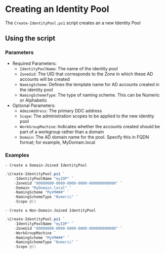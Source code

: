 # Creating an Identity Pool

The `Create-IdentityPool.ps1` script creates an a new Identity Pool

## Using the script

### Parameters

- Required Parameters:
    - `IdentityPoolName`: The name of the identity pool
    - `ZoneUid`: The UID that corresponds to the Zone in which these AD accounts will be created
    - `NamingScheme`: Defines the template name for AD accounts created in the identity pool
    - `NamingSchemeType`: The type of naming scheme. This can be Numeric or Alphabetic
- Optional Parameters:
    - `AdminAddress`: The primary DDC address
    - `Scope`: The administration scopes to be applied to the new identity pool
    - `WorkGroupMachine`: Indicates whether the accounts created should be part of a workgroup rather than a domain
    - `Domain`: The AD domain name for the pool. Specify this in FQDN format; for example, MyDomain.local

### Examples
    - Create a Domain-Joined IdentityPool
```powershell
.\Create-IdentityPool.ps1 `
    -IdentityPoolName "myIDP" `
    -ZoneUid "00000000-0000-0000-0000-000000000000" `
    -Domain "MyDomain.local" `
    -NamingScheme "MyVM###" `
    -NamingSchemeType "Numeric" `
    -Scope @()
```
    - Create a Non-Domain-Joined IdentityPool
```powershell
.\Create-IdentityPool.ps1 `
    -IdentityPoolName "myIDP" `
    -ZoneUid "00000000-0000-0000-0000-000000000000" `
    -WorkGroupMachine `
    -NamingScheme "MyVM###" `
    -NamingSchemeType "Numeric" `
    -Scope @()
```